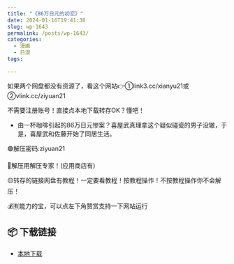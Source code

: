 ```yaml
---
title: "《86万日元的初恋》"
date: 2024-01-16T19:41:38
slug: wp-1643
permalink: /posts/wp-1643/
categories:
  - 漫画
  - 日漫
tags:

---
```


如果两个网盘都没有资源了，看这个网站👉①link3.cc/xianyu21或②vlink.cc/ziyuan21

不需要注册账号！直接点本地下载转存OK？懂吧！

*   由一杯咖啡引起的86万日元惨案？喜屋武真理拿这个疑似碰瓷的男子没辙，于是，喜屋武和佐藤开始了同居生活。

🟢解压密码:ziyuan21

🔵解压用解压专家！(应用商店有)

🟡转存的链接网盘有教程！一定要看教程！按教程操作！不按教程操作你不会解压！

💰🈶能力的宝，可以点左下角赞赏支持一下网站运行

## 📦 下载链接
- [本地下载](https://blziyuan21.com/pay-download/1643?key=ccf5575cb1&down_id=0)

